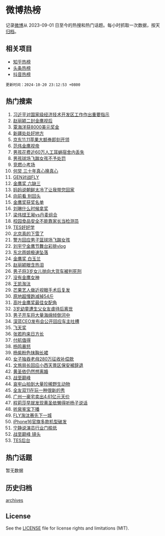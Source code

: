 # 微博热榜

记录[微博](https://www.weibo.com)从 2023-09-01 日至今的热搜和热门话题。每小时抓取一次数据，按天[归档](archives)。

## 相关项目

- [知乎热榜](https://github.com/hotarchive/zhihu)
- [头条热榜](https://github.com/hotarchive/toutiao)
- [抖音热榜](https://github.com/hotarchive/douyin)


`更新时间：2024-10-20 23:12:53 +0800`

## 热门搜索

1. [习近平对国家级经济技术开发区工作作出重要指示](https://m.weibo.cn/search?containerid=100103type%3D1%26t%3D10%26q%3D%23%E4%B9%A0%E8%BF%91%E5%B9%B3%E5%AF%B9%E5%9B%BD%E5%AE%B6%E7%BA%A7%E7%BB%8F%E6%B5%8E%E6%8A%80%E6%9C%AF%E5%BC%80%E5%8F%91%E5%8C%BA%E5%B7%A5%E4%BD%9C%E4%BD%9C%E5%87%BA%E9%87%8D%E8%A6%81%E6%8C%87%E7%A4%BA%23&stream_entry_id=51&isnewpage=1&extparam=seat%3D1%26filter_type%3Drealtimehot%26stream_entry_id%3D51%26c_type%3D51%26pos%3D0%26cate%3D10103%26dgr%3D0%26q%3D%2523%25E4%25B9%25A0%25E8%25BF%2591%25E5%25B9%25B3%25E5%25AF%25B9%25E5%259B%25BD%25E5%25AE%25B6%25E7%25BA%25A7%25E7%25BB%258F%25E6%25B5%258E%25E6%258A%2580%25E6%259C%25AF%25E5%25BC%2580%25E5%258F%2591%25E5%258C%25BA%25E5%25B7%25A5%25E4%25BD%259C%25E4%25BD%259C%25E5%2587%25BA%25E9%2587%258D%25E8%25A6%2581%25E6%258C%2587%25E7%25A4%25BA%2523%26display_time%3D1729437172%26pre_seqid%3D17294371723570231587011)
1. [赵丽颖二封金鹰视后](https://m.weibo.cn/search?containerid=100103type%3D1%26t%3D10%26q%3D%E8%B5%B5%E4%B8%BD%E9%A2%96%E4%BA%8C%E5%B0%81%E9%87%91%E9%B9%B0%E8%A7%86%E5%90%8E&stream_entry_id=31&isnewpage=1&extparam=seat%3D1%26dgr%3D0%26stream_entry_id%3D31%26band_rank%3D1%26realpos%3D1%26filter_type%3Drealtimehot%26lcate%3D5001%26c_type%3D31%26pos%3D0%26cate%3D5001%26flag%3D4%26q%3D%25E8%25B5%25B5%25E4%25B8%25BD%25E9%25A2%2596%25E4%25BA%258C%25E5%25B0%2581%25E9%2587%2591%25E9%25B9%25B0%25E8%25A7%2586%25E5%2590%258E%26display_time%3D1729437172%26pre_seqid%3D17294371723570231587011)
1. [覃海洋获8000美元奖金](https://m.weibo.cn/search?containerid=100103type%3D1%26t%3D10%26q%3D%23%E8%A6%83%E6%B5%B7%E6%B4%8B%E8%8E%B78000%E7%BE%8E%E5%85%83%E5%A5%96%E9%87%91%23&stream_entry_id=31&isnewpage=1&extparam=seat%3D1%26dgr%3D0%26stream_entry_id%3D31%26band_rank%3D2%26realpos%3D2%26filter_type%3Drealtimehot%26lcate%3D5001%26c_type%3D31%26pos%3D1%26cate%3D5001%26flag%3D2%26q%3D%2523%25E8%25A6%2583%25E6%25B5%25B7%25E6%25B4%258B%25E8%258E%25B78000%25E7%25BE%258E%25E5%2585%2583%25E5%25A5%2596%25E9%2587%2591%2523%26display_time%3D1729437172%26pre_seqid%3D17294371723570231587011)
1. [新疆处处好地方](https://m.weibo.cn/search?containerid=100103type%3D1%26t%3D10%26q%3D%23%E6%96%B0%E7%96%86%E5%A4%84%E5%A4%84%E5%A5%BD%E5%9C%B0%E6%96%B9%23&stream_entry_id=31&isnewpage=1&extparam=seat%3D1%26dgr%3D0%26stream_entry_id%3D31%26band_rank%3D3%26realpos%3D3%26filter_type%3Drealtimehot%26lcate%3D5001%26c_type%3D31%26pos%3D2%26cate%3D5001%26flag%3D1%26q%3D%2523%25E6%2596%25B0%25E7%2596%2586%25E5%25A4%2584%25E5%25A4%2584%25E5%25A5%25BD%25E5%259C%25B0%25E6%2596%25B9%2523%26display_time%3D1729437172%26pre_seqid%3D17294371723570231587011)
1. [京东11.11苹果大额券即刻开领](https://m.weibo.cn/search?containerid=100103type%3D1%26t%3D10%26q%3D%23%E4%BA%AC%E4%B8%9C11.11%E8%8B%B9%E6%9E%9C%E5%A4%A7%E9%A2%9D%E5%88%B8%E5%8D%B3%E5%88%BB%E5%BC%80%E9%A2%86%23&stream_entry_id=31&isnewpage=1&extparam=seat%3D1%26dgr%3D0%26stream_entry_id%3D31%26adid%3D259757%26band_rank%3D4%26is_ad_pos%3D1%26filter_type%3Drealtimehot%26lcate%3D5001%26topic_ad%3D1%26pos%3D3%26cate%3D5001%26c_type%3D31%26q%3D%2523%25E4%25BA%25AC%25E4%25B8%259C11.11%25E8%258B%25B9%25E6%259E%259C%25E5%25A4%25A7%25E9%25A2%259D%25E5%2588%25B8%25E5%258D%25B3%25E5%2588%25BB%25E5%25BC%2580%25E9%25A2%2586%2523%26display_time%3D1729437172%26pre_seqid%3D17294371723570231587011)
1. [范伟金鹰视帝](https://m.weibo.cn/search?containerid=100103type%3D1%26t%3D10%26q%3D%23%E8%8C%83%E4%BC%9F%E9%87%91%E9%B9%B0%E8%A7%86%E5%B8%9D%23&stream_entry_id=31&isnewpage=1&extparam=seat%3D1%26dgr%3D0%26stream_entry_id%3D31%26band_rank%3D4%26realpos%3D4%26filter_type%3Drealtimehot%26lcate%3D5001%26c_type%3D31%26pos%3D4%26cate%3D5001%26flag%3D1%26q%3D%2523%25E8%258C%2583%25E4%25BC%259F%25E9%2587%2591%25E9%25B9%25B0%25E8%25A7%2586%25E5%25B8%259D%2523%26display_time%3D1729437172%26pre_seqid%3D17294371723570231587011)
1. [男孩花费近60万人工耳蜗宿舍内丢失](https://m.weibo.cn/search?containerid=100103type%3D1%26t%3D10%26q%3D%23%E7%94%B7%E5%AD%A9%E8%8A%B1%E8%B4%B9%E8%BF%9160%E4%B8%87%E4%BA%BA%E5%B7%A5%E8%80%B3%E8%9C%97%E5%AE%BF%E8%88%8D%E5%86%85%E4%B8%A2%E5%A4%B1%23&stream_entry_id=31&isnewpage=1&extparam=seat%3D1%26dgr%3D0%26stream_entry_id%3D31%26band_rank%3D5%26realpos%3D5%26filter_type%3Drealtimehot%26lcate%3D5001%26c_type%3D31%26pos%3D5%26cate%3D5001%26flag%3D0%26q%3D%2523%25E7%2594%25B7%25E5%25AD%25A9%25E8%258A%25B1%25E8%25B4%25B9%25E8%25BF%259160%25E4%25B8%2587%25E4%25BA%25BA%25E5%25B7%25A5%25E8%2580%25B3%25E8%259C%2597%25E5%25AE%25BF%25E8%2588%258D%25E5%2586%2585%25E4%25B8%25A2%25E5%25A4%25B1%2523%26display_time%3D1729437172%26pre_seqid%3D17294371723570231587011)
1. [男孩球场飞踹女孩不予处罚](https://m.weibo.cn/search?containerid=100103type%3D1%26t%3D10%26q%3D%23%E7%94%B7%E5%AD%A9%E7%90%83%E5%9C%BA%E9%A3%9E%E8%B8%B9%E5%A5%B3%E5%AD%A9%E4%B8%8D%E4%BA%88%E5%A4%84%E7%BD%9A%23&stream_entry_id=31&isnewpage=1&extparam=seat%3D1%26dgr%3D0%26stream_entry_id%3D31%26band_rank%3D6%26realpos%3D6%26filter_type%3Drealtimehot%26lcate%3D5001%26c_type%3D31%26pos%3D6%26cate%3D5001%26flag%3D1%26q%3D%2523%25E7%2594%25B7%25E5%25AD%25A9%25E7%2590%2583%25E5%259C%25BA%25E9%25A3%259E%25E8%25B8%25B9%25E5%25A5%25B3%25E5%25AD%25A9%25E4%25B8%258D%25E4%25BA%2588%25E5%25A4%2584%25E7%25BD%259A%2523%26display_time%3D1729437172%26pre_seqid%3D17294371723570231587011)
1. [竞燃小考场](https://m.weibo.cn/search?containerid=100103type%3D1%26t%3D10%26q%3D%23%E7%AB%9E%E7%87%83%E5%B0%8F%E8%80%83%E5%9C%BA%23&stream_entry_id=31&isnewpage=1&extparam=seat%3D1%26dgr%3D0%26stream_entry_id%3D31%26adid%3D259735%26band_rank%3D7%26is_ad_pos%3D1%26filter_type%3Drealtimehot%26c_type%3D31%26pos%3D7%26cate%3D5001%26lcate%3D5001%26q%3D%2523%25E7%25AB%259E%25E7%2587%2583%25E5%25B0%258F%25E8%2580%2583%25E5%259C%25BA%2523%26display_time%3D1729437172%26pre_seqid%3D17294371723570231587011)
1. [何炅 三十年真心换真心](https://m.weibo.cn/search?containerid=100103type%3D1%26t%3D10%26q%3D%E4%BD%95%E7%82%85+%E4%B8%89%E5%8D%81%E5%B9%B4%E7%9C%9F%E5%BF%83%E6%8D%A2%E7%9C%9F%E5%BF%83&stream_entry_id=31&isnewpage=1&extparam=seat%3D1%26dgr%3D0%26stream_entry_id%3D31%26band_rank%3D7%26realpos%3D7%26filter_type%3Drealtimehot%26lcate%3D5001%26c_type%3D31%26pos%3D8%26cate%3D5001%26flag%3D2%26q%3D%25E4%25BD%2595%25E7%2582%2585%2520%25E4%25B8%2589%25E5%258D%2581%25E5%25B9%25B4%25E7%259C%259F%25E5%25BF%2583%25E6%258D%25A2%25E7%259C%259F%25E5%25BF%2583%26display_time%3D1729437172%26pre_seqid%3D17294371723570231587011)
1. [GEN对战FLY](https://m.weibo.cn/search?containerid=100103type%3D1%26t%3D10%26q%3D%23GEN%E5%AF%B9%E6%88%98FLY%23&stream_entry_id=31&isnewpage=1&extparam=seat%3D1%26dgr%3D0%26stream_entry_id%3D31%26band_rank%3D8%26realpos%3D8%26filter_type%3Drealtimehot%26lcate%3D5001%26c_type%3D31%26pos%3D9%26cate%3D5001%26flag%3D0%26q%3D%2523GEN%25E5%25AF%25B9%25E6%2588%2598FLY%2523%26display_time%3D1729437172%26pre_seqid%3D17294371723570231587011)
1. [金鹰奖 六缺三](https://m.weibo.cn/search?containerid=100103type%3D1%26t%3D10%26q%3D%E9%87%91%E9%B9%B0%E5%A5%96+%E5%85%AD%E7%BC%BA%E4%B8%89&stream_entry_id=31&isnewpage=1&extparam=seat%3D1%26dgr%3D0%26stream_entry_id%3D31%26band_rank%3D9%26realpos%3D9%26filter_type%3Drealtimehot%26lcate%3D5001%26c_type%3D31%26pos%3D10%26cate%3D5001%26flag%3D2%26q%3D%25E9%2587%2591%25E9%25B9%25B0%25E5%25A5%2596%2520%25E5%2585%25AD%25E7%25BC%25BA%25E4%25B8%2589%26display_time%3D1729437172%26pre_seqid%3D17294371723570231587011)
1. [妈妈说朝鲜太冷了让我带您回家](https://m.weibo.cn/search?containerid=100103type%3D1%26t%3D10%26q%3D%23%E5%A6%88%E5%A6%88%E8%AF%B4%E6%9C%9D%E9%B2%9C%E5%A4%AA%E5%86%B7%E4%BA%86%E8%AE%A9%E6%88%91%E5%B8%A6%E6%82%A8%E5%9B%9E%E5%AE%B6%23&stream_entry_id=31&isnewpage=1&extparam=seat%3D1%26dgr%3D0%26stream_entry_id%3D31%26band_rank%3D10%26realpos%3D10%26filter_type%3Drealtimehot%26lcate%3D5001%26c_type%3D31%26pos%3D11%26cate%3D5001%26flag%3D1%26q%3D%2523%25E5%25A6%2588%25E5%25A6%2588%25E8%25AF%25B4%25E6%259C%259D%25E9%25B2%259C%25E5%25A4%25AA%25E5%2586%25B7%25E4%25BA%2586%25E8%25AE%25A9%25E6%2588%2591%25E5%25B8%25A6%25E6%2582%25A8%25E5%259B%259E%25E5%25AE%25B6%2523%26display_time%3D1729437172%26pre_seqid%3D17294371723570231587011)
1. [向前看 别回头](https://m.weibo.cn/search?containerid=100103type%3D1%26t%3D10%26q%3D%E5%90%91%E5%89%8D%E7%9C%8B+%E5%88%AB%E5%9B%9E%E5%A4%B4&stream_entry_id=31&isnewpage=1&extparam=seat%3D1%26dgr%3D0%26stream_entry_id%3D31%26band_rank%3D11%26realpos%3D11%26filter_type%3Drealtimehot%26lcate%3D5001%26c_type%3D31%26pos%3D12%26cate%3D5001%26flag%3D1%26q%3D%25E5%2590%2591%25E5%2589%258D%25E7%259C%258B%2520%25E5%2588%25AB%25E5%259B%259E%25E5%25A4%25B4%26display_time%3D1729437172%26pre_seqid%3D17294371723570231587011)
1. [金鹰奖获奖名单](https://m.weibo.cn/search?containerid=100103type%3D1%26t%3D10%26q%3D%E9%87%91%E9%B9%B0%E5%A5%96%E8%8E%B7%E5%A5%96%E5%90%8D%E5%8D%95&stream_entry_id=31&isnewpage=1&extparam=seat%3D1%26dgr%3D0%26stream_entry_id%3D31%26band_rank%3D12%26realpos%3D12%26filter_type%3Drealtimehot%26lcate%3D5001%26c_type%3D31%26pos%3D13%26cate%3D5001%26flag%3D2%26q%3D%25E9%2587%2591%25E9%25B9%25B0%25E5%25A5%2596%25E8%258E%25B7%25E5%25A5%2596%25E5%2590%258D%25E5%258D%2595%26display_time%3D1729437172%26pre_seqid%3D17294371723570231587011)
1. [刘琳什么时候拿奖](https://m.weibo.cn/search?containerid=100103type%3D1%26t%3D10%26q%3D%E5%88%98%E7%90%B3%E4%BB%80%E4%B9%88%E6%97%B6%E5%80%99%E6%8B%BF%E5%A5%96&stream_entry_id=31&isnewpage=1&extparam=seat%3D1%26dgr%3D0%26stream_entry_id%3D31%26band_rank%3D13%26realpos%3D13%26filter_type%3Drealtimehot%26lcate%3D5001%26c_type%3D31%26pos%3D14%26cate%3D5001%26flag%3D1%26q%3D%25E5%2588%2598%25E7%2590%25B3%25E4%25BB%2580%25E4%25B9%2588%25E6%2597%25B6%25E5%2580%2599%25E6%258B%25BF%25E5%25A5%2596%26display_time%3D1729437172%26pre_seqid%3D17294371723570231587011)
1. [梁伟铿王昶vs丹麦组合](https://m.weibo.cn/search?containerid=100103type%3D1%26t%3D10%26q%3D%23%E6%A2%81%E4%BC%9F%E9%93%BF%E7%8E%8B%E6%98%B6vs%E4%B8%B9%E9%BA%A6%E7%BB%84%E5%90%88%23&stream_entry_id=31&isnewpage=1&extparam=seat%3D1%26dgr%3D0%26stream_entry_id%3D31%26band_rank%3D14%26realpos%3D14%26filter_type%3Drealtimehot%26lcate%3D5001%26c_type%3D31%26pos%3D15%26cate%3D5001%26flag%3D1%26q%3D%2523%25E6%25A2%2581%25E4%25BC%259F%25E9%2593%25BF%25E7%258E%258B%25E6%2598%25B6vs%25E4%25B8%25B9%25E9%25BA%25A6%25E7%25BB%2584%25E5%2590%2588%2523%26display_time%3D1729437172%26pre_seqid%3D17294371723570231587011)
1. [校园食品安全不能靠家长当检测员](https://m.weibo.cn/search?containerid=100103type%3D1%26t%3D10%26q%3D%23%E6%A0%A1%E5%9B%AD%E9%A3%9F%E5%93%81%E5%AE%89%E5%85%A8%E4%B8%8D%E8%83%BD%E9%9D%A0%E5%AE%B6%E9%95%BF%E5%BD%93%E6%A3%80%E6%B5%8B%E5%91%98%23&stream_entry_id=31&isnewpage=1&extparam=seat%3D1%26dgr%3D0%26stream_entry_id%3D31%26band_rank%3D15%26realpos%3D15%26filter_type%3Drealtimehot%26lcate%3D5001%26c_type%3D31%26pos%3D16%26cate%3D5001%26flag%3D1%26q%3D%2523%25E6%25A0%25A1%25E5%259B%25AD%25E9%25A3%259F%25E5%2593%2581%25E5%25AE%2589%25E5%2585%25A8%25E4%25B8%258D%25E8%2583%25BD%25E9%259D%25A0%25E5%25AE%25B6%25E9%2595%25BF%25E5%25BD%2593%25E6%25A3%2580%25E6%25B5%258B%25E5%2591%2598%2523%26display_time%3D1729437172%26pre_seqid%3D17294371723570231587011)
1. [TES好好学](https://m.weibo.cn/search?containerid=100103type%3D1%26t%3D10%26q%3D%23TES%E5%A5%BD%E5%A5%BD%E5%AD%A6%23&stream_entry_id=31&isnewpage=1&extparam=seat%3D1%26dgr%3D0%26stream_entry_id%3D31%26band_rank%3D16%26realpos%3D16%26filter_type%3Drealtimehot%26lcate%3D5001%26c_type%3D31%26pos%3D17%26cate%3D5001%26flag%3D0%26q%3D%2523TES%25E5%25A5%25BD%25E5%25A5%25BD%25E5%25AD%25A6%2523%26display_time%3D1729437172%26pre_seqid%3D17294371723570231587011)
1. [北京真的下雪了](https://m.weibo.cn/search?containerid=100103type%3D1%26t%3D10%26q%3D%23%E5%8C%97%E4%BA%AC%E7%9C%9F%E7%9A%84%E4%B8%8B%E9%9B%AA%E4%BA%86%23&stream_entry_id=31&isnewpage=1&extparam=seat%3D1%26dgr%3D0%26stream_entry_id%3D31%26band_rank%3D17%26realpos%3D17%26filter_type%3Drealtimehot%26lcate%3D5001%26c_type%3D31%26pos%3D18%26cate%3D5001%26flag%3D0%26q%3D%2523%25E5%258C%2597%25E4%25BA%25AC%25E7%259C%259F%25E7%259A%2584%25E4%25B8%258B%25E9%259B%25AA%25E4%25BA%2586%2523%26display_time%3D1729437172%26pre_seqid%3D17294371723570231587011)
1. [警方回应男子篮球场飞踹女孩](https://m.weibo.cn/search?containerid=100103type%3D1%26t%3D10%26q%3D%23%E8%AD%A6%E6%96%B9%E5%9B%9E%E5%BA%94%E7%94%B7%E5%AD%90%E7%AF%AE%E7%90%83%E5%9C%BA%E9%A3%9E%E8%B8%B9%E5%A5%B3%E5%AD%A9%23&stream_entry_id=31&isnewpage=1&extparam=seat%3D1%26dgr%3D0%26stream_entry_id%3D31%26band_rank%3D18%26realpos%3D18%26filter_type%3Drealtimehot%26lcate%3D5001%26c_type%3D31%26pos%3D19%26cate%3D5001%26flag%3D0%26q%3D%2523%25E8%25AD%25A6%25E6%2596%25B9%25E5%259B%259E%25E5%25BA%2594%25E7%2594%25B7%25E5%25AD%2590%25E7%25AF%25AE%25E7%2590%2583%25E5%259C%25BA%25E9%25A3%259E%25E8%25B8%25B9%25E5%25A5%25B3%25E5%25AD%25A9%2523%26display_time%3D1729437172%26pre_seqid%3D17294371723570231587011)
1. [刘宇宁金鹰节舞台彩排vlog](https://m.weibo.cn/search?containerid=100103type%3D1%26t%3D10%26q%3D%23%E5%88%98%E5%AE%87%E5%AE%81%E9%87%91%E9%B9%B0%E8%8A%82%E8%88%9E%E5%8F%B0%E5%BD%A9%E6%8E%92vlog%23&stream_entry_id=31&isnewpage=1&extparam=seat%3D1%26dgr%3D0%26stream_entry_id%3D31%26band_rank%3D19%26realpos%3D19%26filter_type%3Drealtimehot%26lcate%3D5001%26c_type%3D31%26pos%3D20%26cate%3D5001%26flag%3D1%26q%3D%2523%25E5%2588%2598%25E5%25AE%2587%25E5%25AE%2581%25E9%2587%2591%25E9%25B9%25B0%25E8%258A%2582%25E8%2588%259E%25E5%258F%25B0%25E5%25BD%25A9%25E6%258E%2592vlog%2523%26display_time%3D1729437172%26pre_seqid%3D17294371723570231587011)
1. [东北雨姐极速坠落](https://m.weibo.cn/search?containerid=100103type%3D1%26t%3D10%26q%3D%23%E4%B8%9C%E5%8C%97%E9%9B%A8%E5%A7%90%E6%9E%81%E9%80%9F%E5%9D%A0%E8%90%BD%23&stream_entry_id=31&isnewpage=1&extparam=seat%3D1%26dgr%3D0%26stream_entry_id%3D31%26band_rank%3D20%26realpos%3D20%26filter_type%3Drealtimehot%26lcate%3D5001%26c_type%3D31%26pos%3D21%26cate%3D5001%26flag%3D0%26q%3D%2523%25E4%25B8%259C%25E5%258C%2597%25E9%259B%25A8%25E5%25A7%2590%25E6%259E%2581%25E9%2580%259F%25E5%259D%25A0%25E8%2590%25BD%2523%26display_time%3D1729437172%26pre_seqid%3D17294371723570231587011)
1. [金鹰奖 白玉兰](https://m.weibo.cn/search?containerid=100103type%3D1%26t%3D10%26q%3D%E9%87%91%E9%B9%B0%E5%A5%96+%E7%99%BD%E7%8E%89%E5%85%B0&stream_entry_id=31&isnewpage=1&extparam=seat%3D1%26dgr%3D0%26stream_entry_id%3D31%26band_rank%3D21%26realpos%3D21%26filter_type%3Drealtimehot%26lcate%3D5001%26c_type%3D31%26pos%3D22%26cate%3D5001%26flag%3D1%26q%3D%25E9%2587%2591%25E9%25B9%25B0%25E5%25A5%2596%2520%25E7%2599%25BD%25E7%258E%2589%25E5%2585%25B0%26display_time%3D1729437172%26pre_seqid%3D17294371723570231587011)
1. [赵丽颖眼含热泪](https://m.weibo.cn/search?containerid=100103type%3D1%26t%3D10%26q%3D%E8%B5%B5%E4%B8%BD%E9%A2%96%E7%9C%BC%E5%90%AB%E7%83%AD%E6%B3%AA&stream_entry_id=31&isnewpage=1&extparam=seat%3D1%26dgr%3D0%26stream_entry_id%3D31%26band_rank%3D22%26realpos%3D22%26filter_type%3Drealtimehot%26lcate%3D5001%26c_type%3D31%26pos%3D23%26cate%3D5001%26flag%3D1%26q%3D%25E8%25B5%25B5%25E4%25B8%25BD%25E9%25A2%2596%25E7%259C%25BC%25E5%2590%25AB%25E7%2583%25AD%25E6%25B3%25AA%26display_time%3D1729437172%26pre_seqid%3D17294371723570231587011)
1. [男子将3岁女儿抛向大货车被判死刑](https://m.weibo.cn/search?containerid=100103type%3D1%26t%3D10%26q%3D%23%E7%94%B7%E5%AD%90%E5%B0%863%E5%B2%81%E5%A5%B3%E5%84%BF%E6%8A%9B%E5%90%91%E5%A4%A7%E8%B4%A7%E8%BD%A6%E8%A2%AB%E5%88%A4%E6%AD%BB%E5%88%91%23&stream_entry_id=31&isnewpage=1&extparam=seat%3D1%26dgr%3D0%26stream_entry_id%3D31%26band_rank%3D23%26realpos%3D23%26filter_type%3Drealtimehot%26lcate%3D5001%26c_type%3D31%26pos%3D24%26cate%3D5001%26flag%3D0%26q%3D%2523%25E7%2594%25B7%25E5%25AD%2590%25E5%25B0%25863%25E5%25B2%2581%25E5%25A5%25B3%25E5%2584%25BF%25E6%258A%259B%25E5%2590%2591%25E5%25A4%25A7%25E8%25B4%25A7%25E8%25BD%25A6%25E8%25A2%25AB%25E5%2588%25A4%25E6%25AD%25BB%25E5%2588%2591%2523%26display_time%3D1729437172%26pre_seqid%3D17294371723570231587011)
1. [没有金鹰女神](https://m.weibo.cn/search?containerid=100103type%3D1%26t%3D10%26q%3D%E6%B2%A1%E6%9C%89%E9%87%91%E9%B9%B0%E5%A5%B3%E7%A5%9E&stream_entry_id=31&isnewpage=1&extparam=seat%3D1%26dgr%3D0%26stream_entry_id%3D31%26band_rank%3D24%26realpos%3D24%26filter_type%3Drealtimehot%26lcate%3D5001%26c_type%3D31%26pos%3D25%26cate%3D5001%26flag%3D0%26q%3D%25E6%25B2%25A1%25E6%259C%2589%25E9%2587%2591%25E9%25B9%25B0%25E5%25A5%25B3%25E7%25A5%259E%26display_time%3D1729437172%26pre_seqid%3D17294371723570231587011)
1. [王凯淘汰](https://m.weibo.cn/search?containerid=100103type%3D1%26t%3D10%26q%3D%E7%8E%8B%E5%87%AF%E6%B7%98%E6%B1%B0&stream_entry_id=31&isnewpage=1&extparam=seat%3D1%26dgr%3D0%26stream_entry_id%3D31%26band_rank%3D25%26realpos%3D25%26filter_type%3Drealtimehot%26lcate%3D5001%26c_type%3D31%26pos%3D26%26cate%3D5001%26flag%3D1%26q%3D%25E7%258E%258B%25E5%2587%25AF%25E6%25B7%2598%25E6%25B1%25B0%26display_time%3D1729437172%26pre_seqid%3D17294371723570231587011)
1. [芒果艺人做近视眼手术后复发](https://m.weibo.cn/search?containerid=100103type%3D1%26t%3D10%26q%3D%E8%8A%92%E6%9E%9C%E8%89%BA%E4%BA%BA%E5%81%9A%E8%BF%91%E8%A7%86%E7%9C%BC%E6%89%8B%E6%9C%AF%E5%90%8E%E5%A4%8D%E5%8F%91&stream_entry_id=31&isnewpage=1&extparam=seat%3D1%26dgr%3D0%26stream_entry_id%3D31%26band_rank%3D26%26realpos%3D26%26filter_type%3Drealtimehot%26lcate%3D5001%26c_type%3D31%26pos%3D27%26cate%3D5001%26flag%3D0%26q%3D%25E8%258A%2592%25E6%259E%259C%25E8%2589%25BA%25E4%25BA%25BA%25E5%2581%259A%25E8%25BF%2591%25E8%25A7%2586%25E7%259C%25BC%25E6%2589%258B%25E6%259C%25AF%25E5%2590%258E%25E5%25A4%258D%25E5%258F%2591%26display_time%3D1729437172%26pre_seqid%3D17294371723570231587011)
1. [原地超慢跑减掉54斤](https://m.weibo.cn/search?containerid=100103type%3D1%26t%3D10%26q%3D%E5%8E%9F%E5%9C%B0%E8%B6%85%E6%85%A2%E8%B7%91%E5%87%8F%E6%8E%8954%E6%96%A4&stream_entry_id=31&isnewpage=1&extparam=seat%3D1%26dgr%3D0%26stream_entry_id%3D31%26band_rank%3D27%26realpos%3D27%26filter_type%3Drealtimehot%26lcate%3D5001%26c_type%3D31%26pos%3D28%26cate%3D5001%26flag%3D0%26q%3D%25E5%258E%259F%25E5%259C%25B0%25E8%25B6%2585%25E6%2585%25A2%25E8%25B7%2591%25E5%2587%258F%25E6%258E%258954%25E6%2596%25A4%26display_time%3D1729437172%26pre_seqid%3D17294371723570231587011)
1. [高叶金鹰奖最佳女配角](https://m.weibo.cn/search?containerid=100103type%3D1%26t%3D10%26q%3D%23%E9%AB%98%E5%8F%B6%E9%87%91%E9%B9%B0%E5%A5%96%E6%9C%80%E4%BD%B3%E5%A5%B3%E9%85%8D%E8%A7%92%23&stream_entry_id=31&isnewpage=1&extparam=seat%3D1%26dgr%3D0%26stream_entry_id%3D31%26band_rank%3D28%26realpos%3D28%26filter_type%3Drealtimehot%26lcate%3D5001%26c_type%3D31%26pos%3D29%26cate%3D5001%26flag%3D0%26q%3D%2523%25E9%25AB%2598%25E5%258F%25B6%25E9%2587%2591%25E9%25B9%25B0%25E5%25A5%2596%25E6%259C%2580%25E4%25BD%25B3%25E5%25A5%25B3%25E9%2585%258D%25E8%25A7%2592%2523%26display_time%3D1729437172%26pre_seqid%3D17294371723570231587011)
1. [3岁幼童遭生父女友虐待后离世](https://m.weibo.cn/search?containerid=100103type%3D1%26t%3D10%26q%3D%233%E5%B2%81%E5%B9%BC%E7%AB%A5%E9%81%AD%E7%94%9F%E7%88%B6%E5%A5%B3%E5%8F%8B%E8%99%90%E5%BE%85%E5%90%8E%E7%A6%BB%E4%B8%96%23&stream_entry_id=31&isnewpage=1&extparam=seat%3D1%26dgr%3D0%26stream_entry_id%3D31%26band_rank%3D29%26realpos%3D29%26filter_type%3Drealtimehot%26lcate%3D5001%26c_type%3D31%26pos%3D30%26cate%3D5001%26flag%3D1%26q%3D%25233%25E5%25B2%2581%25E5%25B9%25BC%25E7%25AB%25A5%25E9%2581%25AD%25E7%2594%259F%25E7%2588%25B6%25E5%25A5%25B3%25E5%258F%258B%25E8%2599%2590%25E5%25BE%2585%25E5%2590%258E%25E7%25A6%25BB%25E4%25B8%2596%2523%26display_time%3D1729437172%26pre_seqid%3D17294371723570231587011)
1. [男子开车将大量海绵倾倒河中](https://m.weibo.cn/search?containerid=100103type%3D1%26t%3D10%26q%3D%23%E7%94%B7%E5%AD%90%E5%BC%80%E8%BD%A6%E5%B0%86%E5%A4%A7%E9%87%8F%E6%B5%B7%E7%BB%B5%E5%80%BE%E5%80%92%E6%B2%B3%E4%B8%AD%23&stream_entry_id=31&isnewpage=1&extparam=seat%3D1%26dgr%3D0%26stream_entry_id%3D31%26band_rank%3D30%26realpos%3D30%26filter_type%3Drealtimehot%26lcate%3D5001%26c_type%3D31%26pos%3D31%26cate%3D5001%26flag%3D1%26q%3D%2523%25E7%2594%25B7%25E5%25AD%2590%25E5%25BC%2580%25E8%25BD%25A6%25E5%25B0%2586%25E5%25A4%25A7%25E9%2587%258F%25E6%25B5%25B7%25E7%25BB%25B5%25E5%2580%25BE%25E5%2580%2592%25E6%25B2%25B3%25E4%25B8%25AD%2523%26display_time%3D1729437172%26pre_seqid%3D17294371723570231587011)
1. [深蓝CEO发布会公开回应车主吐槽](https://m.weibo.cn/search?containerid=100103type%3D1%26t%3D10%26q%3D%23%E6%B7%B1%E8%93%9DCEO%E5%8F%91%E5%B8%83%E4%BC%9A%E5%85%AC%E5%BC%80%E5%9B%9E%E5%BA%94%E8%BD%A6%E4%B8%BB%E5%90%90%E6%A7%BD%23&stream_entry_id=31&isnewpage=1&extparam=seat%3D1%26dgr%3D0%26stream_entry_id%3D31%26adid%3D259859%26band_rank%3D31%26flag%3D0%26filter_type%3Drealtimehot%26lcate%3D5001%26realpos%3D31%26pos%3D32%26cate%3D5001%26c_type%3D31%26q%3D%2523%25E6%25B7%25B1%25E8%2593%259DCEO%25E5%258F%2591%25E5%25B8%2583%25E4%25BC%259A%25E5%2585%25AC%25E5%25BC%2580%25E5%259B%259E%25E5%25BA%2594%25E8%25BD%25A6%25E4%25B8%25BB%25E5%2590%2590%25E6%25A7%25BD%2523%26display_time%3D1729437172%26pre_seqid%3D17294371723570231587011)
1. [飞天奖](https://m.weibo.cn/search?containerid=100103type%3D1%26t%3D10%26q%3D%E9%A3%9E%E5%A4%A9%E5%A5%96&stream_entry_id=31&isnewpage=1&extparam=seat%3D1%26dgr%3D0%26stream_entry_id%3D31%26band_rank%3D32%26realpos%3D32%26filter_type%3Drealtimehot%26lcate%3D5001%26c_type%3D31%26pos%3D33%26cate%3D5001%26flag%3D1%26q%3D%25E9%25A3%259E%25E5%25A4%25A9%25E5%25A5%2596%26display_time%3D1729437172%26pre_seqid%3D17294371723570231587011)
1. [张若昀来日方长](https://m.weibo.cn/search?containerid=100103type%3D1%26t%3D10%26q%3D%E5%BC%A0%E8%8B%A5%E6%98%80%E6%9D%A5%E6%97%A5%E6%96%B9%E9%95%BF&stream_entry_id=31&isnewpage=1&extparam=seat%3D1%26dgr%3D0%26stream_entry_id%3D31%26band_rank%3D33%26realpos%3D33%26filter_type%3Drealtimehot%26lcate%3D5001%26c_type%3D31%26pos%3D34%26cate%3D5001%26flag%3D1%26q%3D%25E5%25BC%25A0%25E8%258B%25A5%25E6%2598%2580%25E6%259D%25A5%25E6%2597%25A5%25E6%2596%25B9%25E9%2595%25BF%26display_time%3D1729437172%26pre_seqid%3D17294371723570231587011)
1. [付航值得](https://m.weibo.cn/search?containerid=100103type%3D1%26t%3D10%26q%3D%23%E4%BB%98%E8%88%AA%E5%80%BC%E5%BE%97%23&stream_entry_id=31&isnewpage=1&extparam=seat%3D1%26dgr%3D0%26stream_entry_id%3D31%26band_rank%3D34%26realpos%3D34%26filter_type%3Drealtimehot%26lcate%3D5001%26c_type%3D31%26pos%3D35%26cate%3D5001%26flag%3D0%26q%3D%2523%25E4%25BB%2598%25E8%2588%25AA%25E5%2580%25BC%25E5%25BE%2597%2523%26display_time%3D1729437172%26pre_seqid%3D17294371723570231587011)
1. [杨鸣暴怒](https://m.weibo.cn/search?containerid=100103type%3D1%26t%3D10%26q%3D%23%E6%9D%A8%E9%B8%A3%E6%9A%B4%E6%80%92%23&stream_entry_id=31&isnewpage=1&extparam=seat%3D1%26dgr%3D0%26stream_entry_id%3D31%26band_rank%3D35%26realpos%3D35%26filter_type%3Drealtimehot%26lcate%3D5001%26c_type%3D31%26pos%3D36%26cate%3D5001%26flag%3D1%26q%3D%2523%25E6%259D%25A8%25E9%25B8%25A3%25E6%259A%25B4%25E6%2580%2592%2523%26display_time%3D1729437172%26pre_seqid%3D17294371723570231587011)
1. [杨紫粉色抹胸长裙](https://m.weibo.cn/search?containerid=100103type%3D1%26t%3D10%26q%3D%23%E6%9D%A8%E7%B4%AB%E7%B2%89%E8%89%B2%E6%8A%B9%E8%83%B8%E9%95%BF%E8%A3%99%23&stream_entry_id=31&isnewpage=1&extparam=seat%3D1%26dgr%3D0%26stream_entry_id%3D31%26band_rank%3D36%26realpos%3D36%26filter_type%3Drealtimehot%26lcate%3D5001%26c_type%3D31%26pos%3D37%26cate%3D5001%26flag%3D1%26q%3D%2523%25E6%259D%25A8%25E7%25B4%25AB%25E7%25B2%2589%25E8%2589%25B2%25E6%258A%25B9%25E8%2583%25B8%25E9%2595%25BF%25E8%25A3%2599%2523%26display_time%3D1729437172%26pre_seqid%3D17294371723570231587011)
1. [女子独吞老母280万征收补偿款](https://m.weibo.cn/search?containerid=100103type%3D1%26t%3D10%26q%3D%23%E5%A5%B3%E5%AD%90%E7%8B%AC%E5%90%9E%E8%80%81%E6%AF%8D280%E4%B8%87%E5%BE%81%E6%94%B6%E8%A1%A5%E5%81%BF%E6%AC%BE%23&stream_entry_id=31&isnewpage=1&extparam=seat%3D1%26dgr%3D0%26stream_entry_id%3D31%26band_rank%3D37%26realpos%3D37%26filter_type%3Drealtimehot%26lcate%3D5001%26c_type%3D31%26pos%3D38%26cate%3D5001%26flag%3D1%26q%3D%2523%25E5%25A5%25B3%25E5%25AD%2590%25E7%258B%25AC%25E5%2590%259E%25E8%2580%2581%25E6%25AF%258D280%25E4%25B8%2587%25E5%25BE%2581%25E6%2594%25B6%25E8%25A1%25A5%25E5%2581%25BF%25E6%25AC%25BE%2523%26display_time%3D1729437172%26pre_seqid%3D17294371723570231587011)
1. [文旅局长回应小西天景区保安被辞退](https://m.weibo.cn/search?containerid=100103type%3D1%26t%3D10%26q%3D%23%E6%96%87%E6%97%85%E5%B1%80%E9%95%BF%E5%9B%9E%E5%BA%94%E5%B0%8F%E8%A5%BF%E5%A4%A9%E6%99%AF%E5%8C%BA%E4%BF%9D%E5%AE%89%E8%A2%AB%E8%BE%9E%E9%80%80%23&stream_entry_id=31&isnewpage=1&extparam=seat%3D1%26dgr%3D0%26stream_entry_id%3D31%26band_rank%3D38%26realpos%3D38%26filter_type%3Drealtimehot%26lcate%3D5001%26c_type%3D31%26pos%3D39%26cate%3D5001%26flag%3D0%26q%3D%2523%25E6%2596%2587%25E6%2597%2585%25E5%25B1%2580%25E9%2595%25BF%25E5%259B%259E%25E5%25BA%2594%25E5%25B0%258F%25E8%25A5%25BF%25E5%25A4%25A9%25E6%2599%25AF%25E5%258C%25BA%25E4%25BF%259D%25E5%25AE%2589%25E8%25A2%25AB%25E8%25BE%259E%25E9%2580%2580%2523%26display_time%3D1729437172%26pre_seqid%3D17294371723570231587011)
1. [黄圣依仍然想离婚](https://m.weibo.cn/search?containerid=100103type%3D1%26t%3D10%26q%3D%23%E9%BB%84%E5%9C%A3%E4%BE%9D%E4%BB%8D%E7%84%B6%E6%83%B3%E7%A6%BB%E5%A9%9A%23&stream_entry_id=31&isnewpage=1&extparam=seat%3D1%26dgr%3D0%26stream_entry_id%3D31%26band_rank%3D39%26realpos%3D39%26filter_type%3Drealtimehot%26lcate%3D5001%26c_type%3D31%26pos%3D40%26cate%3D5001%26flag%3D0%26q%3D%2523%25E9%25BB%2584%25E5%259C%25A3%25E4%25BE%259D%25E4%25BB%258D%25E7%2584%25B6%25E6%2583%25B3%25E7%25A6%25BB%25E5%25A9%259A%2523%26display_time%3D1729437172%26pre_seqid%3D17294371723570231587011)
1. [战至巅峰](https://m.weibo.cn/search?containerid=100103type%3D1%26t%3D10%26q%3D%E6%88%98%E8%87%B3%E5%B7%85%E5%B3%B0&stream_entry_id=31&isnewpage=1&extparam=seat%3D1%26dgr%3D0%26stream_entry_id%3D31%26band_rank%3D40%26realpos%3D40%26filter_type%3Drealtimehot%26lcate%3D5001%26c_type%3D31%26pos%3D41%26cate%3D5001%26flag%3D0%26q%3D%25E6%2588%2598%25E8%2587%25B3%25E5%25B7%2585%25E5%25B3%25B0%26display_time%3D1729437172%26pre_seqid%3D17294371723570231587011)
1. [哀牢山拍到大量珍稀野生动物](https://m.weibo.cn/search?containerid=100103type%3D1%26t%3D10%26q%3D%23%E5%93%80%E7%89%A2%E5%B1%B1%E6%8B%8D%E5%88%B0%E5%A4%A7%E9%87%8F%E7%8F%8D%E7%A8%80%E9%87%8E%E7%94%9F%E5%8A%A8%E7%89%A9%23&stream_entry_id=31&isnewpage=1&extparam=seat%3D1%26dgr%3D0%26stream_entry_id%3D31%26band_rank%3D41%26realpos%3D41%26filter_type%3Drealtimehot%26lcate%3D5001%26c_type%3D31%26pos%3D42%26cate%3D5001%26flag%3D0%26q%3D%2523%25E5%2593%2580%25E7%2589%25A2%25E5%25B1%25B1%25E6%258B%258D%25E5%2588%25B0%25E5%25A4%25A7%25E9%2587%258F%25E7%258F%258D%25E7%25A8%2580%25E9%2587%258E%25E7%2594%259F%25E5%258A%25A8%25E7%2589%25A9%2523%26display_time%3D1729437172%26pre_seqid%3D17294371723570231587011)
1. [全友双11在玩一种很新的秀](https://m.weibo.cn/search?containerid=100103type%3D1%26t%3D10%26q%3D%23%E5%85%A8%E5%8F%8B%E5%8F%8C11%E5%9C%A8%E7%8E%A9%E4%B8%80%E7%A7%8D%E5%BE%88%E6%96%B0%E7%9A%84%E7%A7%80%23&stream_entry_id=31&isnewpage=1&extparam=seat%3D1%26dgr%3D0%26stream_entry_id%3D31%26adid%3D259810%26band_rank%3D42%26flag%3D0%26filter_type%3Drealtimehot%26lcate%3D5001%26realpos%3D42%26pos%3D43%26cate%3D5001%26c_type%3D31%26q%3D%2523%25E5%2585%25A8%25E5%258F%258B%25E5%258F%258C11%25E5%259C%25A8%25E7%258E%25A9%25E4%25B8%2580%25E7%25A7%258D%25E5%25BE%2588%25E6%2596%25B0%25E7%259A%2584%25E7%25A7%2580%2523%26display_time%3D1729437172%26pre_seqid%3D17294371723570231587011)
1. [广州一豪宅卖出4.61亿元天价](https://m.weibo.cn/search?containerid=100103type%3D1%26t%3D10%26q%3D%23%E5%B9%BF%E5%B7%9E%E4%B8%80%E8%B1%AA%E5%AE%85%E5%8D%96%E5%87%BA4.61%E4%BA%BF%E5%85%83%E5%A4%A9%E4%BB%B7%23&stream_entry_id=31&isnewpage=1&extparam=seat%3D1%26dgr%3D0%26stream_entry_id%3D31%26band_rank%3D43%26realpos%3D43%26filter_type%3Drealtimehot%26lcate%3D5001%26c_type%3D31%26pos%3D44%26cate%3D5001%26flag%3D0%26q%3D%2523%25E5%25B9%25BF%25E5%25B7%259E%25E4%25B8%2580%25E8%25B1%25AA%25E5%25AE%2585%25E5%258D%2596%25E5%2587%25BA4.61%25E4%25BA%25BF%25E5%2585%2583%25E5%25A4%25A9%25E4%25BB%25B7%2523%26display_time%3D1729437172%26pre_seqid%3D17294371723570231587011)
1. [程莉莎早就发现黄圣依懒得听杨子说话](https://m.weibo.cn/search?containerid=100103type%3D1%26t%3D10%26q%3D%23%E7%A8%8B%E8%8E%89%E8%8E%8E%E6%97%A9%E5%B0%B1%E5%8F%91%E7%8E%B0%E9%BB%84%E5%9C%A3%E4%BE%9D%E6%87%92%E5%BE%97%E5%90%AC%E6%9D%A8%E5%AD%90%E8%AF%B4%E8%AF%9D%23&stream_entry_id=31&isnewpage=1&extparam=seat%3D1%26dgr%3D0%26stream_entry_id%3D31%26band_rank%3D44%26realpos%3D44%26filter_type%3Drealtimehot%26lcate%3D5001%26c_type%3D31%26pos%3D45%26cate%3D5001%26flag%3D0%26q%3D%2523%25E7%25A8%258B%25E8%258E%2589%25E8%258E%258E%25E6%2597%25A9%25E5%25B0%25B1%25E5%258F%2591%25E7%258E%25B0%25E9%25BB%2584%25E5%259C%25A3%25E4%25BE%259D%25E6%2587%2592%25E5%25BE%2597%25E5%2590%25AC%25E6%259D%25A8%25E5%25AD%2590%25E8%25AF%25B4%25E8%25AF%259D%2523%26display_time%3D1729437172%26pre_seqid%3D17294371723570231587011)
1. [听泉鉴宝下播](https://m.weibo.cn/search?containerid=100103type%3D1%26t%3D10%26q%3D%E5%90%AC%E6%B3%89%E9%89%B4%E5%AE%9D%E4%B8%8B%E6%92%AD&stream_entry_id=31&isnewpage=1&extparam=seat%3D1%26dgr%3D0%26stream_entry_id%3D31%26band_rank%3D45%26realpos%3D45%26filter_type%3Drealtimehot%26lcate%3D5001%26c_type%3D31%26pos%3D46%26cate%3D5001%26flag%3D1%26q%3D%25E5%2590%25AC%25E6%25B3%2589%25E9%2589%25B4%25E5%25AE%259D%25E4%25B8%258B%25E6%2592%25AD%26display_time%3D1729437172%26pre_seqid%3D17294371723570231587011)
1. [FLY淘汰赛先下一城](https://m.weibo.cn/search?containerid=100103type%3D1%26t%3D10%26q%3DFLY%E6%B7%98%E6%B1%B0%E8%B5%9B%E5%85%88%E4%B8%8B%E4%B8%80%E5%9F%8E&stream_entry_id=31&isnewpage=1&extparam=seat%3D1%26dgr%3D0%26stream_entry_id%3D31%26band_rank%3D46%26realpos%3D46%26filter_type%3Drealtimehot%26lcate%3D5001%26c_type%3D31%26pos%3D47%26cate%3D5001%26flag%3D0%26q%3DFLY%25E6%25B7%2598%25E6%25B1%25B0%25E8%25B5%259B%25E5%2585%2588%25E4%25B8%258B%25E4%25B8%2580%25E5%259F%258E%26display_time%3D1729437172%26pre_seqid%3D17294371723570231587011)
1. [iPhone16官旗多款机型破发](https://m.weibo.cn/search?containerid=100103type%3D1%26t%3D10%26q%3D%23iPhone16%E5%AE%98%E6%97%97%E5%A4%9A%E6%AC%BE%E6%9C%BA%E5%9E%8B%E7%A0%B4%E5%8F%91%23&stream_entry_id=31&isnewpage=1&extparam=seat%3D1%26dgr%3D0%26stream_entry_id%3D31%26band_rank%3D47%26realpos%3D47%26filter_type%3Drealtimehot%26lcate%3D5001%26c_type%3D31%26pos%3D48%26cate%3D5001%26flag%3D1%26q%3D%2523iPhone16%25E5%25AE%2598%25E6%2597%2597%25E5%25A4%259A%25E6%25AC%25BE%25E6%259C%25BA%25E5%259E%258B%25E7%25A0%25B4%25E5%258F%2591%2523%26display_time%3D1729437172%26pre_seqid%3D17294371723570231587011)
1. [宁静说演员行业门槛低](https://m.weibo.cn/search?containerid=100103type%3D1%26t%3D10%26q%3D%E5%AE%81%E9%9D%99%E8%AF%B4%E6%BC%94%E5%91%98%E8%A1%8C%E4%B8%9A%E9%97%A8%E6%A7%9B%E4%BD%8E&stream_entry_id=31&isnewpage=1&extparam=seat%3D1%26dgr%3D0%26stream_entry_id%3D31%26band_rank%3D48%26realpos%3D48%26filter_type%3Drealtimehot%26lcate%3D5001%26c_type%3D31%26pos%3D49%26cate%3D5001%26flag%3D1%26q%3D%25E5%25AE%2581%25E9%259D%2599%25E8%25AF%25B4%25E6%25BC%2594%25E5%2591%2598%25E8%25A1%258C%25E4%25B8%259A%25E9%2597%25A8%25E6%25A7%259B%25E4%25BD%258E%26display_time%3D1729437172%26pre_seqid%3D17294371723570231587011)
1. [战至巅峰 镜头](https://m.weibo.cn/search?containerid=100103type%3D1%26t%3D10%26q%3D%E6%88%98%E8%87%B3%E5%B7%85%E5%B3%B0+%E9%95%9C%E5%A4%B4&stream_entry_id=31&isnewpage=1&extparam=seat%3D1%26dgr%3D0%26stream_entry_id%3D31%26band_rank%3D49%26realpos%3D49%26filter_type%3Drealtimehot%26lcate%3D5001%26c_type%3D31%26pos%3D50%26cate%3D5001%26flag%3D0%26q%3D%25E6%2588%2598%25E8%2587%25B3%25E5%25B7%2585%25E5%25B3%25B0%2520%25E9%2595%259C%25E5%25A4%25B4%26display_time%3D1729437172%26pre_seqid%3D17294371723570231587011)
1. [TES后台](https://m.weibo.cn/search?containerid=100103type%3D1%26t%3D10%26q%3DTES%E5%90%8E%E5%8F%B0&stream_entry_id=31&isnewpage=1&extparam=seat%3D1%26dgr%3D0%26stream_entry_id%3D31%26band_rank%3D50%26realpos%3D50%26filter_type%3Drealtimehot%26lcate%3D5001%26c_type%3D31%26pos%3D51%26cate%3D5001%26flag%3D0%26q%3DTES%25E5%2590%258E%25E5%258F%25B0%26display_time%3D1729437172%26pre_seqid%3D17294371723570231587011)

## 热门话题

暂无数据

## 历史归档

[archives](archives)

## License

See the [LICENSE](LICENSE) file for license rights and limitations (MIT).
